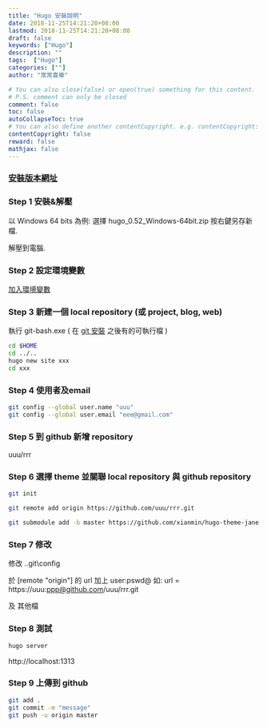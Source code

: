 ```yaml
---
title: "Hugo 安裝說明"
date: 2018-11-25T14:21:20+08:00
lastmod: 2018-11-25T14:21:20+08:00
draft: false
keywords: ["Hugo"]
description: ""
tags:  ["Hugo"]
categories: [""]
author: "常常喜樂"

# You can also close(false) or open(true) something for this content.
# P.S. comment can only be closed
comment: false
toc: false
autoCollapseToc: true
# You can also define another contentCopyright. e.g. contentCopyright: "This is another copyright."
contentCopyright: false
reward: false
mathjax: false
---
```


### [安裝版本網址](https://github.com/gohugoio/hugo/releases "Hugo 安裝")

### Step 1 安裝&解壓

以 Windows 64 bits 為例:
選擇 hugo_0.52_Windows-64bit.zip 按右鍵另存新檔. 

解壓到電腦.

### Step 2 設定環境變數

[加入環境變數](../windows/env-var.md)

### Step 3 新建一個 local repository (或 project, blog, web)

執行 git-bash.exe ( 在 [git 安裝](../git/git-install.md) 之後有的可執行檔 )

```bash
cd $HOME
cd ../..
hugo new site xxx
cd xxx
```

### Step 4 使用者及email

```bash
git config --global user.name "uuu"
git config --global user.email "eee@gmail.com"
```

### Step 5 到 github 新增 repository

uuu/rrr

### Step 6 選擇 theme 並關聯 local repository 與 github repository 

```bash
git init

git remote add origin https://github.com/uuu/rrr.git

git submodule add -b master https://github.com/xianmin/hugo-theme-jane.git themes/jane
```

### Step 7 修改

修改 .\.git\config 

於 [remote "origin"] 的 url 加上 user:pswd@
如:
	url = https://uuu:ppp@github.com/uuu/rrr.git

及 其他檔

### Step 8 測試

```bash
hugo server
```
http://localhost:1313

### Step 9 上傳到 github

```bash
git add .
git commit -m "message"
git push -u origin master
```
